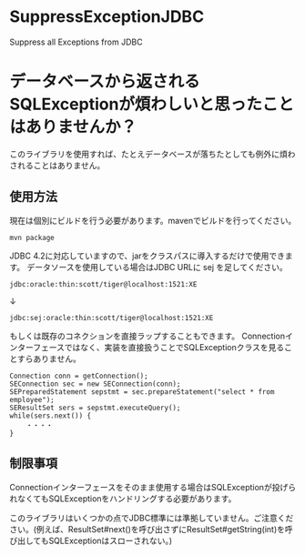 # SuppressExceptionJDBC
Suppress all Exceptions from JDBC


# データベースから返されるSQLExceptionが煩わしいと思ったことはありませんか？
このライブラリを使用すれば、たとえデータベースが落ちたとしても例外に煩わされることはありません。

## 使用方法

現在は個別にビルドを行う必要があります。mavenでビルドを行ってください。

```
mvn package
```


JDBC 4.2に対応していますので、jarをクラスパスに導入するだけで使用できます。
データソースを使用している場合はJDBC URLに sej を足してください。

```jdbc:oracle:thin:scott/tiger@localhost:1521:XE```

↓

```jdbc:sej:oracle:thin:scott/tiger@localhost:1521:XE```

もしくは既存のコネクションを直接ラップすることもできます。
Connectionインターフェースではなく、実装を直接扱うことでSQLExceptionクラスを見ることすらありません。

```
Connection conn = getConnection();
SEConnection sec = new SEConnection(conn);
SEPreparedStatement sepstmt = sec.prepareStatement("select * from employee");
SEResultSet sers = sepstmt.executeQuery();
while(sers.next()) {
	・・・・
}
```

## 制限事項

Connectionインターフェースをそのまま使用する場合はSQLExceptionが投げられなくてもSQLExceptionをハンドリングする必要があります。

このライブラリはいくつかの点でJDBC標準には準拠していません。ご注意ください。(例えば、ResultSet#next()を呼び出さずにResultSet#getString(int)を呼び出してもSQLExceptionはスローされない。)
